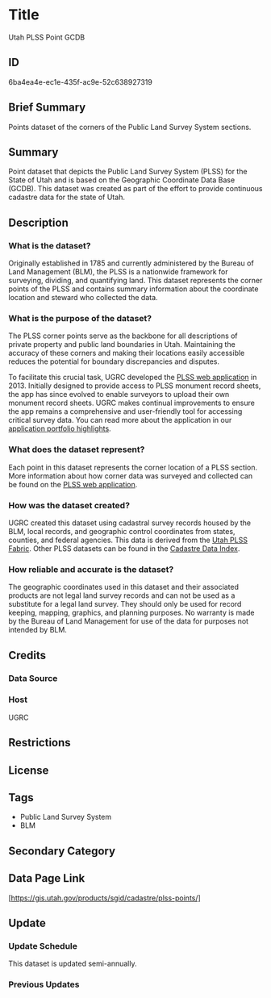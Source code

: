 # Title

Utah PLSS Point GCDB

## ID

6ba4ea4e-ec1e-435f-ac9e-52c638927319

## Brief Summary

Points dataset of the corners of the Public Land Survey System sections.

## Summary

Point dataset that depicts the Public Land Survey System (PLSS) for the State of Utah and is based on the Geographic Coordinate Data Base (GCDB). This dataset was created as part of the effort to provide continuous cadastre data for the state of Utah.

## Description

### What is the dataset?

Originally established in 1785 and currently administered by the Bureau of Land Management (BLM), the PLSS is a nationwide framework for surveying, dividing, and quantifying land. This dataset represents the corner points of the PLSS and contains summary information about the coordinate location and steward who collected the data.

### What is the purpose of the dataset?

The PLSS corner points serve as the backbone for all descriptions of private property and public land boundaries in Utah. Maintaining the accuracy of these corners and making their locations easily accessible reduces the potential for boundary discrepancies and disputes.

To facilitate this crucial task, UGRC developed the [PLSS web application](https://plss.utah.gov/) in 2013. Initially designed to provide access to PLSS monument record sheets, the app has since evolved to enable surveyors to upload their own monument record sheets. UGRC makes continual improvements to ensure the app remains a comprehensive and user-friendly tool for accessing critical survey data. You can read more about the application in our [application portfolio highlights](https://gis.utah.gov/solutions/for-government/application-portfolio-highlights/#plss-monument-records).

### What does the dataset represent?

Each point in this dataset represents the corner location of a PLSS section. More information about how corner data was surveyed and collected can be found on the [PLSS web application](https://plss.utah.gov/).

### How was the dataset created?

UGRC created this dataset using cadastral survey records housed by the BLM, local records, and geographic control coordinates from states, counties, and federal agencies. This data is derived from the [Utah PLSS Fabric](https://gis.utah.gov/products/sgid/cadastre/parcel-fabric/). Other PLSS datasets can be found in the [Cadastre Data Index](https://gis.utah.gov/products/sgid/cadastre/).

### How reliable and accurate is the dataset?

The geographic coordinates used in this dataset and their associated products are not legal land survey records and can not be used as a substitute for a legal land survey. They should only be used for record keeping, mapping, graphics, and planning purposes. No warranty is made by the Bureau of Land Management for use of the data for purposes not intended by BLM.

## Credits

### Data Source

### Host

UGRC

## Restrictions

## License

## Tags

- Public Land Survey System
- BLM

## Secondary Category

## Data Page Link

[https://gis.utah.gov/products/sgid/cadastre/plss-points/]

## Update

### Update Schedule

This dataset is updated semi-annually.

### Previous Updates
